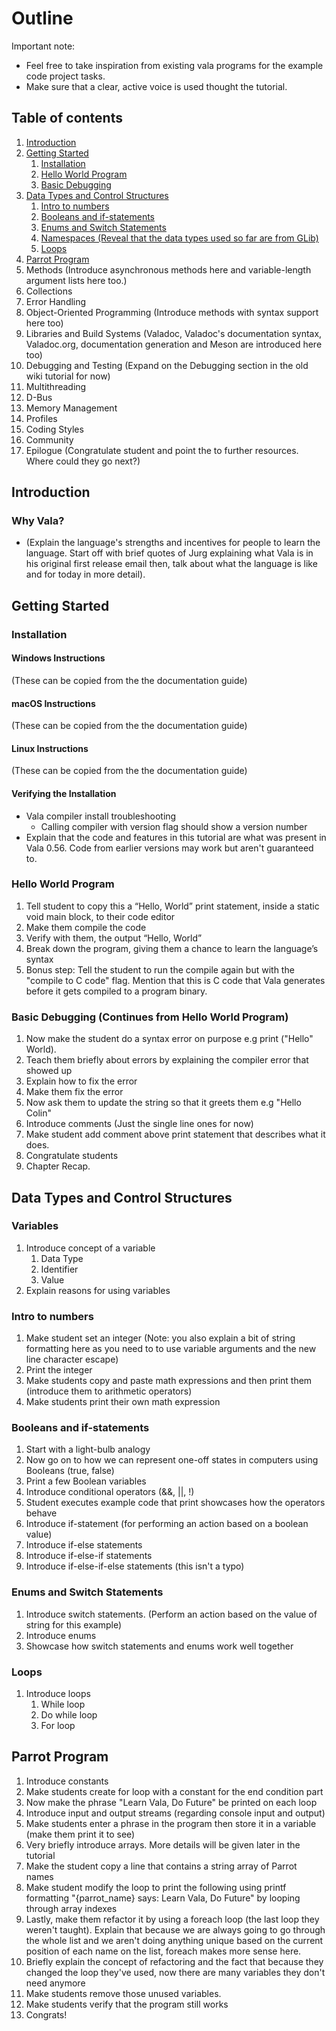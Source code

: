 # Outline

Important note: 
- Feel free to take inspiration from existing vala programs for the example code project tasks.
- Make sure that a clear, active voice is used thought the tutorial.

## Table of contents

1. [Introduction](#introduction)
2. [Getting Started](#getting-started)
    1.  [Installation](#installation)
    2. [Hello World Program](#hello-world-program)
    3. [Basic Debugging](#basic-debugging)
3. [Data Types and Control Structures](#data-types-and-control-structures)
    1. [Intro to numbers](#intro-to-numbers)
    2. [Booleans and if-statements](#booleans-and-if-statements)
    3. [Enums and Switch Statements](#enums-and-switch-statements)
    4. [Namespaces (Reveal that the data types used so far are from GLib)](#namespaces)
    5. [Loops](#loops)
4. [Parrot Program](#parrot-program)
5. Methods (Introduce asynchronous methods here and variable-length argument lists here too.)
6. Collections
7. Error Handling
8. Object-Oriented Programming (Introduce methods with syntax support here too)
9. Libraries and Build Systems (Valadoc, Valadoc's documentation syntax, Valadoc.org, documentation generation and Meson are introduced here too)
10. Debugging and Testing (Expand on the Debugging section in the old wiki tutorial for now)
11. Multithreading
12. D-Bus
13. Memory Management
14. Profiles
15. Coding Styles
16. Community
17. Epilogue (Congratulate student and point the to further resources. Where could they go next?)

## Introduction

### Why Vala?

* (Explain the language's strengths and incentives for people to learn the language. Start off with brief quotes of Jurg explaining what Vala is in his original first release email then, talk about what the language is like and for today in more detail).

## Getting Started

### Installation

#### Windows Instructions

(These can be copied from the the documentation guide)

#### macOS Instructions

(These can be copied from the the documentation guide)

#### Linux Instructions

(These can be copied from the the documentation guide)

#### Verifying the Installation

- Vala compiler install troubleshooting 
    - Calling compiler with version flag should show a version number
- Explain that the code and features in this tutorial are what was present in Vala 0.56. Code from earlier versions may work but aren't guaranteed to.

### Hello World Program

1. Tell student to copy this a “Hello, World” print statement, inside a static void main block, to their code editor
2. Make them compile the code
3. Verify with them, the output “Hello, World”
4. Break down the program, giving them a chance to learn the language’s syntax
5. Bonus step: Tell the student to run the compile again but with the "compile to C code" flag. Mention that this is C code that Vala generates before it gets compiled to a program binary.

### Basic Debugging (Continues from Hello World Program)

1. Now make the student do a syntax error on purpose e.g print ("Hello" World).
2. Teach them briefly about errors by explaining the compiler error that showed up
3. Explain how to fix the error
4. Make them fix the error
5. Now ask them to update the string so that it greets them e.g "Hello Colin"
6. Introduce comments (Just the single line ones for now)
7. Make student add comment above print statement that describes what it does.
8. Congratulate students
9. Chapter Recap.

## Data Types and Control Structures

### Variables

1. Introduce concept of a variable
    1. Data Type
    2. Identifier
    3. Value
2. Explain reasons for using variables

### Intro to numbers

1. Make student set an integer (Note: you also explain a bit of string formatting here as you need to to use variable arguments and the new line character escape)
2. Print the integer
3. Make students copy and paste math expressions and then print them (introduce them to arithmetic operators)
4. Make students print their own math expression

### Booleans and if-statements

1. Start with a light-bulb analogy
2. Now go on to how we can represent one-off states in computers using Booleans (true, false)
3. Print a few Boolean variables
4. Introduce conditional operators (&&, ||, !)
5. Student executes example code that print showcases how the operators behave
6. Introduce if-statement (for performing an action based on a boolean value)
7. Introduce if-else statements
8. Introduce if-else-if statements
9. Introduce if-else-if-else statements (this isn't a typo)

### Enums and Switch Statements

1. Introduce switch statements. (Perform an action based on the value of string for this example)
2. Introduce enums
3. Showcase how switch statements and enums work well together

### Loops

1. Introduce loops
    1. While loop
    2. Do while loop
    3. For loop

## Parrot Program

1. Introduce constants
2. Make students create for loop with a constant for the end condition part
3. Now make the phrase "Learn Vala, Do Future" be printed on each loop
4. Introduce input and output streams (regarding console input and output)
5. Make students enter a phrase in the program then store it in a variable (make them print it to see)
6. Very briefly introduce arrays. More details will be given later in the tutorial
7. Make the student copy a line that contains a string array of Parrot names
8. Make student modify the loop to print the following using printf formatting "{parrot\_name} says: Learn Vala, Do Future" by looping through array indexes
9. Lastly, make them refactor it by using a foreach loop (the last loop they weren't taught). Explain that because we are always going to go through the whole list and we aren't doing anything unique based on the current position of each name on the list, foreach makes more sense here.
10. Briefly explain the concept of refactoring and the fact that because they changed the loop they've used, now there are many variables they don't need anymore
11. Make students remove those unused variables.
12. Make students verify that the program still works
13. Congrats!
